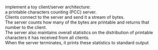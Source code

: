 implement a toy client/server architecture:</br>
a printable characters counting (PCC) server.</br>
Clients connect to the server and send it a stream of bytes.</br>
The server counts how many of the bytes are printable and returns that number to the client.</br>
The server also maintains overall statistics on the distribution of printable characters it has received from all clients.</br>
When the server terminates, it prints these statistics to standard output</br>